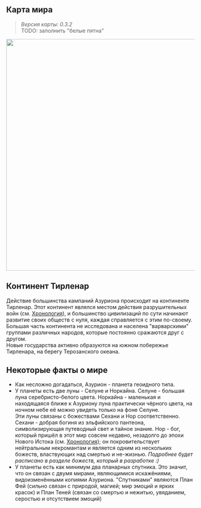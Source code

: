 ## Карта мира
> _Версия карты: 0.3.2_  
  TODO: заполнить "белые пятна"

<p style="text-align: center">
  <img style="height: 620px" src="./_media/locations/world.map.png"/>
</p>

## Континент Тирленар
Действие большинства кампаний Азуриона происходит на континенте Тирленар. Этот континент являлся местом действия разрушительных войн (см. [Хронология](/lore/timeline)), и большинство цивилизаций по сути начинают развитие своих обществ с нуля, каждая справляется с этим по-своему. Большая часть континента не исследована и населена "варварскими" группами различных народов, которые постоянно сражаются друг с другом.  
Новые государства активно образуются на южном побережье Тирленара, на берегу Терозанского океана.

## Некоторые факты о мире
- Как несложно догадаться, Азурион - планета геоидного типа.
- У планеты есть две луны - Селуне и Норкайна. Селуне - большая луна серебристо-белого цвета. Норкайна - маленькая и находящаяся ближе к  Азуриону луна практически чёрного цвета, на ночном небе её можно увидеть только на фоне Селуне.  
Эти луны связаны с божествами Сехани и Нор соответственно. Сехани - добрая богиня из эльфийского пантеона, символизирующая путеводный свет и тайное знание. Нор - бог, который пришёл в этот мир совсем недавно, незадолго до эпохи Нового Истока (см. [Хронология](/lore/timeline)); он покровительствует нейтральным некромантам и является одним из нескольких божеств, властвующих над смертью и не-жизнью. _Подробнее будет расписано в разделе божеств, который в разработке :)_
- У планеты есть как минимум два планарных спутника. Это значит, что он связан с двумя мирами, являющимися искажёниями, видоизменёнными копиями Азуриона. "Спутниками" являются План Фей (сильно связан с природой, магией; мир эмоций и ярких красок) и План Теней (связан со смертью и нежитью, увяданием, серостью и отсутствием эмоций)

<!--
## Государства и территории
!> Этот список может меняться со временем, всё ещё в весьма сыром виде.

1. Гвендалар. Население: эльфы (высшие, лесные, дроу) - 95+%; остальные - лесные гномы и фирболги.
2. Дикоземье Тирленара. Население: всевозможные не-экзотические расы, монстры.
3. Мурдения. Население: зелёные драконорождённые, люди.
4. Илсар. Население: люди - 40+%, эльфы - 15%, хафлинги - 12%, дварфы - 8%, гномы - 3%, табакси - 2%
-->